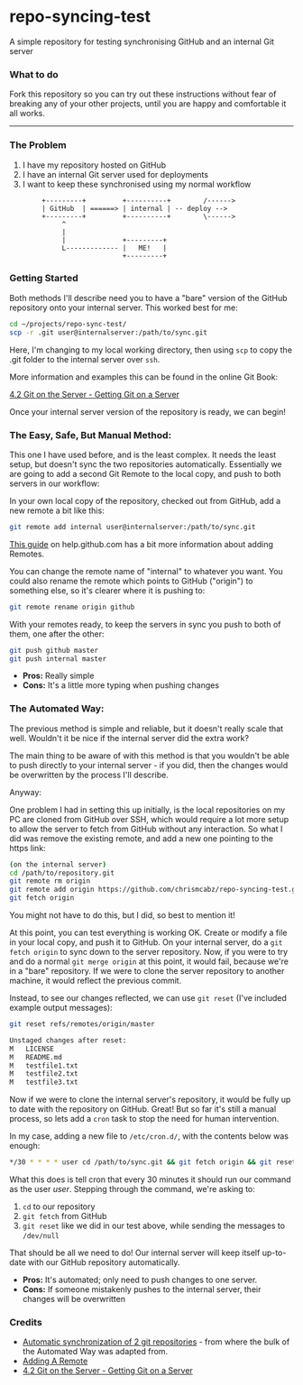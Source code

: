 repo-syncing-test
=================

A simple repository for testing synchronising GitHub and an internal Git server

### What to do
Fork this repository so you can try out these instructions without fear of breaking any of your other projects, until you are happy and comfortable it all works.

---

### The Problem

1. I have my repository hosted on GitHub
2. I have an internal Git server used for deployments
3. I want to keep these synchronised using my normal workflow

```text
		+---------+         +----------+		/------>
		| GitHub  | ======> | internal | -- deploy -->
		+---------+         +----------+		\------>
			 ^
			 |
			 |				+---------+
			 L------------- |   ME!   |
							+---------+
```

### Getting Started

Both methods I'll describe need you to have a "bare" version of the GitHub repository onto your internal server. This worked best for me:

```bash
cd ~/projects/repo-sync-test/
scp -r .git user@internalserver:/path/to/sync.git
```
Here, I'm changing to my local working directory, then using `scp` to copy the .git folder to the internal server over `ssh`.

More information and examples this can be found in the online Git Book:

[4.2 Git on the Server - Getting Git on a Server](http://git-scm.com/book/en/Git-on-the-Server-Getting-Git-on-a-Server)

Once your internal server version of the repository is ready, we can begin!

### The Easy, Safe, But Manual Method:

This one I have used before, and is the least complex. It needs the least setup, but doesn't sync the two repositories automatically. Essentially we are going to add a second Git Remote to the local copy, and push to both servers in our workflow:

In your own local copy of the repository, checked out from GitHub, add a new remote a bit like this:

```bash
git remote add internal user@internalserver:/path/to/sync.git
```

[This guide](https://help.github.com/articles/adding-a-remote) on help.github.com has a bit more information about adding Remotes.

You can change the remote name of "internal" to whatever you want. You could also rename the remote which points to GitHub ("origin") to something else, so it's clearer where it is pushing to:

```bash
git remote rename origin github
```

With your remotes ready, to keep the servers in sync you push to both of them, one after the other:

```bash
git push github master
git push internal master
```

* **Pros:** Really simple
* **Cons:** It's a little more typing when pushing changes

### The Automated Way:

The previous method is simple and reliable, but it doesn't really scale that well. Wouldn't it be nice if the internal server did the extra work?

The main thing to be aware of with this method is that you wouldn't be able to push directly to your internal server - if you did, then the changes would be overwritten by the process I'll describe.

Anyway:

One problem I had in setting this up initially, is the local repositories on my PC are cloned from GitHub over SSH, which would require a lot more setup to allow the server to fetch from GitHub without any interaction. So what I did was remove the existing remote, and add a new one pointing to the https link:

```bash
(on the internal server)
cd /path/to/repository.git
git remote rm origin
git remote add origin https://github.com/chrismcabz/repo-syncing-test.git
git fetch origin
```

You might not have to do this, but I did, so best to mention it!

At this point, you can test everything is working OK. Create or modify a file in your local copy, and push it to GitHub. On your internal server, do a `git fetch origin` to sync down to the server repository. Now, if you were to try and do a normal `git merge origin` at this point, it would fail, because we're in a "bare" repository. If we were to clone the server repository to another machine, it would reflect the previous commit.

Instead, to see our changes reflected, we can use `git reset` (I've included example output messages):

```bash
git reset refs/remotes/origin/master

Unstaged changes after reset:
M	LICENSE
M	README.md
M	testfile1.txt
M	testfile2.txt
M	testfile3.txt
```

Now if we were to clone the internal server's repository, it would be fully up to date with the repository on GitHub. Great! But so far it's still a manual process, so lets add a `cron` task to stop the need for human intervention.

In my case, adding a new file to `/etc/cron.d/`, with the contents below was enough:

```bash
*/30 * * * * user cd /path/to/sync.git && git fetch origin && git reset refs/remotes/origin/master > /dev/null
```

What this does is tell cron that every 30 minutes it should run our command as the user _user_. Stepping through the command, we're asking to:

1. `cd` to our repository
2. `git fetch` from GitHub
3. `git reset` like we did in our test above, while sending the messages to `/dev/null`

That should be all we need to do! Our internal server will keep itself up-to-date with our GitHub repository automatically.

* **Pros:** It's automated; only need to push changes to one server.
* **Cons:** If someone mistakenly pushes to the internal server, their changes will be overwritten

### Credits

* [Automatic synchronization of 2 git repositories](http://www.pragmatic-source.com/en/opensource/tips/automatic-synchronization-2-git-repositories) - from where the bulk of the Automated Way was adapted from.
* [Adding A Remote](https://help.github.com/articles/adding-a-remote)
* [4.2 Git on the Server - Getting Git on a Server](http://git-scm.com/book/en/Git-on-the-Server-Getting-Git-on-a-Server)